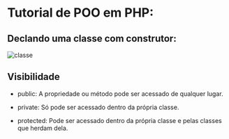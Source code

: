 # Tutorial de POO em PHP:

## Declando uma classe com construtor:

![classe](https://github.com/SidneiAJr/Documentacao_Linguagens/blob/main/prints/Captura%20de%20tela%202025-10-08%20105809.png)

## Visibilidade
- public: A propriedade ou método pode ser acessado de qualquer lugar.

- private: Só pode ser acessado dentro da própria classe.

- protected: Pode ser acessado dentro da própria classe e pelas classes que herdam dela.

